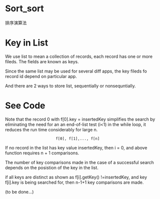 # Sort_sort
排序演算法

# Key in List

We use list to mean a collection of records, each record has one or more fileds. The fields are known as keys.

Since the same list may be used for several diff apps, the key fileds fo record id depend on particular app.

And there are 2 ways to store list, sequentially or nonsequntially.

# See Code

Note that the record 0 with f[0].key = insertedKey simplifies the search by eliminating the need for an an end-of-list test (i<1) in the while loop, it reduces the run time considerably for large n.


                           f[0], f[1],..., f[n]
                           

If no record in the list has key value insertedKey, then i = 0, and above function requires n + 1 comparisons.

The number of key comparisons made in the case of a successful search depends on the posistion of the key in the list.

if all keys are distinct as shown as f[i].getKey() !=insertedKey, and key f[i].key is being searched for, then n-1+1 key comparisons are made.

(to be done...)


